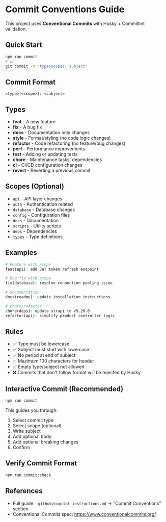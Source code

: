 # Commit Conventions Guide

This project uses **Conventional Commits** with Husky + Commitlint validation.

## Quick Start

```bash
npm run commit
# or
git commit -m "type(scope): subject"
```

## Commit Format

```
<type>(<scope>): <subject>
```

## Types

- **feat** - A new feature
- **fix** - A bug fix
- **docs** - Documentation only changes
- **style** - Format/styling (no code logic changes)
- **refactor** - Code refactoring (no feature/bug changes)
- **perf** - Performance improvements
- **test** - Adding or updating tests
- **chore** - Maintenance tasks, dependencies
- **ci** - CI/CD configuration changes
- **revert** - Reverting a previous commit

## Scopes (Optional)

- `api` - API layer changes
- `auth` - Authentication related
- `database` - Database changes
- `config` - Configuration files
- `docs` - Documentation
- `scripts` - Utility scripts
- `deps` - Dependencies
- `types` - Type definitions

## Examples

```bash
# Feature with scope
feat(api): add JWT token refresh endpoint

# Bug fix with scope
fix(database): resolve connection pooling issue

# Documentation
docs(readme): update installation instructions

# Chore/refactor
chore(deps): update strapi to v5.26.0
refactor(api): simplify product controller logic
```

## Rules

- ✅ Type must be lowercase
- ✅ Subject must start with lowercase
- ✅ No period at end of subject
- ✅ Maximum 100 characters for header
- ✅ Empty type/subject not allowed
- ❌ Commits that don't follow format will be rejected by Husky

## Interactive Commit (Recommended)

```bash
npm run commit
```

This guides you through:
1. Select commit type
2. Select scope (optional)
3. Write subject
4. Add optional body
5. Add optional breaking changes
6. Confirm

## Verify Commit Format

```bash
npm run commit:check
```

## References

- Full guide: `.github/copilot-instructions.md` → "Commit Conventions" section
- Conventional Commits spec: https://www.conventionalcommits.org/
